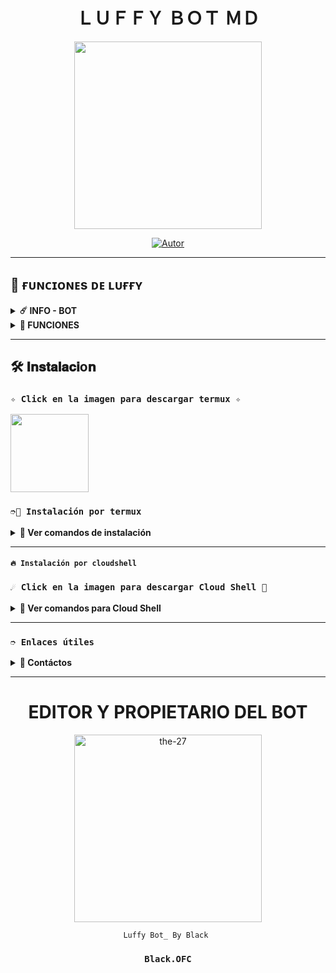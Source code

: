 <h1 align="center"> ＬＵＦＦＹ ＢＯＴ ＭＤ</h1>
<p align="center">
  <img src="https://files.catbox.moe/bzwvsg.jpg" width="300">
</p>

<p align="center">
  <a href="https://wa.me/51969214380">
    <img title="Autor" src="https://img.shields.io/badge/THE-BLACK OFC-black?style=for-the-badge&logo=whatsapp">
  </a>
</p>

---

## 🧩 ғᴜɴᴄɪᴏɴᴇs ᴅᴇ ʟᴜғғʏ

<details>
 <summary><b> ☄️ INFO - BOT</b></summary>

* Este proyecto **no está afiliado de ninguna manera** con `WhatsApp`, `Inc. WhatsApp` es una marca registrada de `WhatsApp LLC`, y este bot es un **desarrollo independiente** que **no tiene ninguna relación oficial con la compañía**.
</details>

<details>
 <summary><b> 🎄 FUNCIONES</b></summary>

> ᴮᵒᵗ ᵉⁿ ᵈᵉˢᵃʳʳᵒˡˡᵒ ˢⁱ ᵖʳᵉˢᵉⁿᵗᵃ ᵃˡᵍᵘⁿᵃ ᶠᵃˡˡᵃ ʳᵉᵖᵒʳᵗᵃʳ ᵃˡ ᶜʳᵉᵃᵈᵒʳ ᵖᵃʳᵃ ᵈᵃʳˡᵉ ᵘⁿᵃ ˢᵒˡᵘᶜⁱᵒⁿ ᵒᵖᵗⁱᵐᵃ

- 👥 Interacción con voz y texto
- 🛡️ Configuración de grupo
- 🎉 antilink, antilink2, etc
- 🎀 Bienvenida personalizada
- 🎮 Juegos, tictactoe, mate, etc
- 🤖 Chatbot (simsimi)
- 🤖 Chatbot (autoresponder)
- 🎨 Crear sticker de image/video/gif/url
- 🎄 SubBot (Jadibot)
- 🔎 Buscador Google
- 🧙 Juego RPG
- 🖼️ Personalizar imagen del menú
- 🎵 Descarga de música y video De YT
- 🔧 Otros

</details>

---

## 🛠️ 𝐈𝐧𝐬𝐭𝐚𝐥𝐚𝐜𝐢o𝐧

### **`✧ Click en la imagen para descargar termux ✧`**
<a
href="https://www.mediafire.com/file/llugt4zgj7g3n3u/com.termux_1020.apk/file"><img src="https://qu.ax/finc.jpg" height="125px"></a> 

### **`➮📱 Instalación por termux`**

<details>
 <summary><b> 🔰 Ver comandos de instalación </b></summary>

### **🎄🚀 Instalación Rápida 🌛**

```bash
termux-setup-storage
```

```bash
git clone https://github.com/the-27/Luffy-Bot-MD && cd Luffy-Bot-MD
```

```bash
npm install
```

```bash
npm start
```

> Si aparece (Y/I/N/O/D/Z) [default=N] ? use la letra "y" + "ENTER" para continuar con la instalación

### **😼 Activar en caso de detenerse en termux**

> Si después de instalar el bot en Termux se detiene (pantalla en blanco, pérdida de conexión a Internet, reinicio del dispositivo), sigue estos pasos:

❒ Abre Termux y navega al directorio del bot:
   
```bash
cd Luffy-Bot-MD
```

❒ Inicia el bot nuevamente:
  
```bash
npm start
```

#### **🔥 Obtener otro codigo qr en termux ⚡**

Si después de instalar el bot en Termux y iniciar la session del bot (el numero se va a soporte, se cierra la conexión o demorastes al conectar), sigue estos pasos:

1. Abre Termux y navega al directorio del bot:

```bash
cd Luffy-Bot-MD
```

2. Elimina la carpeta MiniSession:

```bash
rm -rf Sessions
```

3. Inicia el bot nuevamente:

```bash
npm start
```
    
### **🎄 Volverte owner del Bot 🎊**

> Si después de instalar el bot en Termux y iniciar la session del bot (deseas poner tu número es la lista de owner pon este comando:

```bash
cd Luffy-Bot-MD && nano config.js
```

</details>

---

#### **`🔥 Instalación por cloudshell`**

### **`☄️ Click en la imagen para descargar Cloud Shell 🍇`**

<details>
 <summary><b> 🍁 Ver comandos para Cloud Shell</b></summary>

[`☄️ Instalar Cloud Shell Clic Aqui`](https://www.mediafire.com/file/bp2l6cci2p30hjv/Cloud+Shell_1.apk/file)

```bash
apt update && apt upgrade
```

```bash
git clone https://github.com/the-27/Luffy-Bot-MD && cd Luffy-Bot-MD
```

```bash
yarn install && npm install
```

```bash
npm start
```

💥 ¡Bot listo para usarse! 🥷
</details>

---

### **`➮ Enlaces útiles`**

<details>
<summary><b> 💎 Contáctos</b></summary>

* WhatsApp: [`Aquí`](https:/Wa.me/51969214380)
* Correo: [`Aquí`](blackoficial2025@gmail.com)

</details>

---

<div align="center">
  <h1 align="center">EDITOR Y PROPIETARIO DEL BOT</h1>

<a href="https://github.com/the-27"><img src="https://github.com/the-27.png" width="300" height="300" alt="the-27"/></a>

`Luffy Bot_ By Black `
  ### `Black.OFC`